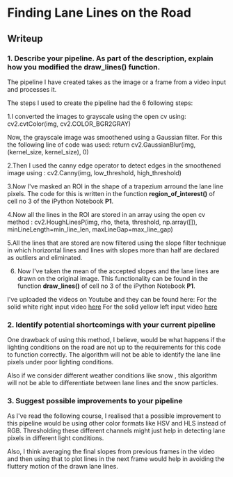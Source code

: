 # **Finding Lane Lines on the Road** 
## Writeup


### 1. Describe your pipeline. As part of the description, explain how you modified the draw_lines() function.
The pipeline I have created takes as the image or a frame from a video input and processes it.

The steps I used to create the pipeline had the 6 following steps:

1.I converted the images to grayscale using the open cv using:
  cv2.cvtColor(img, cv2.COLOR_BGR2GRAY)

  Now, the grayscale image was smoothened using a Gaussian filter. For this the following line of code was used:
  return cv2.GaussianBlur(img, (kernel_size, kernel_size), 0)

2.Then I used the canny edge operator to detect edges in the smoothened image using :
  cv2.Canny(img, low_threshold, high_threshold)

3.Now I've masked an ROI in the shape of a trapezium arround the lane line pixels.
  The code for this is written in the function **region_of_interest()** of cell no 3 of the iPython Notebook **P1**.

4.Now all the lines in the ROI are stored in an array using the open cv method :
  cv2.HoughLinesP(img, rho, theta, threshold, np.array([]), minLineLength=min_line_len, maxLineGap=max_line_gap)

5.All the lines that are stored are now filtered using the slope filter technique in which horizontal lines and 
  lines with slopes more than half are declared as outliers and eliminated. 

6. Now I've taken the mean of the accepted slopes and the lane lines are drawn on the original image. 
   This functionality can be found in the function **draw_lines()** of cell no 3 of the iPython Notebook **P1**.

I've uploaded the videos on Youtube and they can be found here:
For the solid white right input video [here](https://www.youtube.com/watch?v=m213hS8g74I&feature=youtu.be)
For the solid yellow left input video [here](https://www.youtube.com/watch?v=TsDMq_RS8d4&feature=youtu.be)


### 2. Identify potential shortcomings with your current pipeline

One drawback of using this method, I believe, would be what happens if the lighting conditions on the road are not up to the requirements for this code to function correctly.
The algorithm will not be able to identify the lane line pixels under poor lighting conditions.

Also if we consider different weather conditions like snow , this algorithm will not be able to differentiate between lane lines and the snow particles.


### 3. Suggest possible improvements to your pipeline

As I've read the following course, I realised that a possible improvement to this pipeline would be using other color formats like HSV and HLS instead of RGB. 
Thresholding these different channels might just help in detecting lane pixels in different light conditions.

Also, I think averaging the final slopes from previous frames in the video and then using that to plot lines in the next frame would help in avoiding the fluttery motion of the drawn lane lines.

